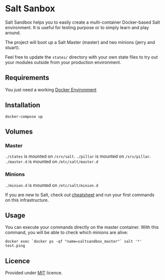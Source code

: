 # Salt Sanbox

Salt Sandbox helps you to easily create a multi-container Docker-based Salt environment. It is useful for testing purpose or to simply learn and play around.

The project will boot up a Salt Master (master) and two minions (jerry and stuart).

Feel free to update the `states/` directory with your own state files to try out your modules outside from your production environment.

## Requirements

You just need a working [Docker Environment](https://docs.docker.com/engine/)

## Installation

```
docker-compose up
```

## Volumes

### Master

`./states` is mounted on `/srv/salt`.
`./pillar` is mounted on `/srv/pillar`.
`./master.d` is mounted on `/etc/salt/master.d`

### Minions

`./minion.d` is mounted on `/etc/salt/minion.d`

If you are new to Salt, check out [cheatsheet](cheatsheet.md) and run your first commands on this infrastructure.

## Usage

You can execute your commands directly on the master container.
With this command, you will be able to check which minions are alive:

```
docker exec `docker ps -qf "name=saltsandbox_master"` salt '*' test.ping
```

## Licence

Provided under [MIT](https://en.wikipedia.org/wiki/MIT_License) licence.
